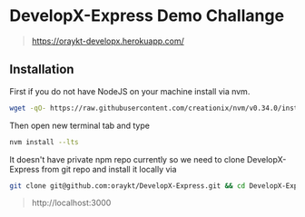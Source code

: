 # DevelopX-Express Demo Challange

> https://oraykt-developx.herokuapp.com/

## Installation

First if you do not have NodeJS on your machine install via nvm.

```bash
wget -qO- https://raw.githubusercontent.com/creationix/nvm/v0.34.0/install.sh | bash
```

Then open new terminal tab and type

```bash
nvm install --lts
```

It doesn't have private npm repo currently so we need to clone DevelopX-Express from git repo and install it locally via 

```bash
git clone git@github.com:oraykt/DevelopX-Express.git && cd DevelopX-Express && npm install && npm start
```


> http://localhost:3000
